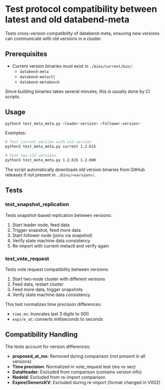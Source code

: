 # Test protocol compatibility between latest and old databend-meta

Tests cross-version compatibility of databend-meta, ensuring new versions can communicate with old versions in a cluster.

## Prerequisites

- Current version binaries must exist in `./bins/current/bin/`:
    - `databend-meta`
    - `databend-metactl`
    - `databend-metabench`

Since building binaries takes several minutes, this is usually done by CI scripts.

## Usage

```bash
python3 test_meta_meta.py <leader-version> <follower-version>
```

Examples:
```bash
# Test current version with old version
python3 test_meta_meta.py current 1.2.615

# Test two old versions
python3 test_meta_meta.py 1.2.615 1.2.600
```

The script automatically downloads old version binaries from GitHub releases if not present in `./bins/<version>/`.

## Tests

### test_snapshot_replication

Tests snapshot-based replication between versions:
1. Start leader node, feed data
2. Trigger snapshot, feed more data
3. Start follower node (joins via snapshot)
4. Verify state machine data consistency
5. Re-import with current metactl and verify again

### test_vote_request

Tests vote request compatibility between versions:
1. Start two-node cluster with different versions
2. Feed data, restart cluster
3. Feed more data, trigger snapshots
4. Verify state machine data consistency

This test normalizes time precision differences:
- `time_ms`: truncates last 3 digits to 000
- `expire_at`: converts milliseconds to seconds

## Compatibility Handling

The tests account for version differences:
- **proposed_at_ms**: Removed during comparison (not present in all versions)
- **Time precision**: Normalized in vote_request test (ms vs sec)
- **DataHeader**: Excluded from comparison (contains version info)
- **NodeId**: Excluded from re-import comparison
- **Expire/GenericKV**: Excluded during re-import (format changed in V002)